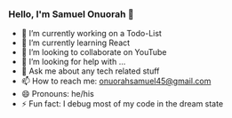 ### Hello, I'm Samuel Onuorah 👋

- 🔭 I’m currently working on a Todo-List
- 🌱 I’m currently learning React
- 👯 I’m looking to collaborate on YouTube 
- 🤔 I’m looking for help with ...
- 💬 Ask me about any tech related stuff
- 📫 How to reach me: onuorahsamuel45@gmail.com
- 😄 Pronouns: he/his 
- ⚡ Fun fact: I debug most of my code in the dream state

